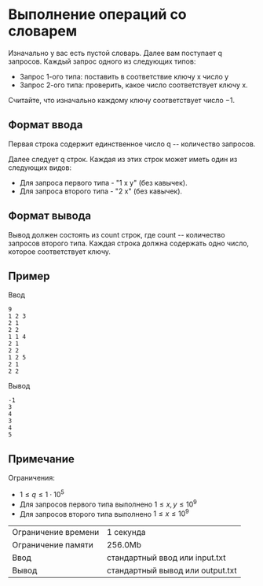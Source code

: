 # Выполнение операций со словарем

Изначально у вас есть пустой словарь. Далее вам поступает q запросов. Каждый запрос одного из следующих типов:

*   Запрос 1-ого типа: поставить в соответствие ключу x число y
*   Запрос 2-ого типа: проверить, какое число соответствует ключу x.

Считайте, что изначально каждому ключу соответствует число −1.

## Формат ввода

Первая строка содержит единственное число q -- количество запросов.

Далее следует q строк. Каждая из этих строк может иметь один из следующих видов:

*   Для запроса первого типа - "1 x y" (без кавычек).
*   Для запроса второго типа - "2 x" (без кавычек).

## Формат вывода

Вывод должен состоять из count строк, где count -- количество запросов второго типа. Каждая строка должна содержать одно число, которое соответствует ключу.

## Пример

Ввод

    9
    1 2 3
    2 1
    2 2
    1 1 4
    2 1
    2 2
    1 2 5
    2 1
    2 2
    

Вывод

    -1
    3
    4
    3
    4
    5
    

## Примечание

Ограничения:

*   $1 \leq q \leq 1 \cdot 10^5$
*   Для запросов первого типа выполнено $1 \leq x, y \leq 10^9$
*   Для запросов второго типа выполнено $1 \leq x \leq 10^9$


<table>
 <tr class="time-limit">
    <td class="property-title">Ограничение времени</td>
    <td>1&nbsp;секунда</td>
 </tr>
 <tr class="memory-limit">
    <td class="property-title">Ограничение памяти</td>
    <td>256.0Mb</td>
 </tr>
 <tr class="input-file">
    <td class="property-title">Ввод</td>
    <td colspan="1">стандартный ввод или input.txt</td>
 </tr>
 <tr class="output-file">
    <td class="property-title">Вывод</td>
    <td colspan="1">стандартный вывод или output.txt</td>
 </tr>
</table>
